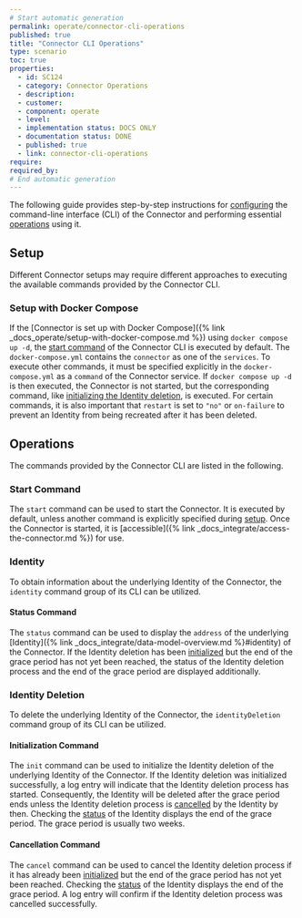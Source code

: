 ```yaml
---
# Start automatic generation
permalink: operate/connector-cli-operations
published: true
title: "Connector CLI Operations"
type: scenario
toc: true
properties:
  - id: SC124
  - category: Connector Operations
  - description:
  - customer:
  - component: operate
  - level:
  - implementation status: DOCS ONLY
  - documentation status: DONE
  - published: true
  - link: connector-cli-operations
require:
required_by:
# End automatic generation
---
```


The following guide provides step-by-step instructions for [configuring](#setup) the command-line interface (CLI) of the Connector and performing essential [operations](#operations) using it.

## Setup

Different Connector setups may require different approaches to executing the available commands provided by the Connector CLI.

### Setup with Docker Compose

If the [Connector is set up with Docker Compose]({% link _docs_operate/setup-with-docker-compose.md %}) using `docker compose up -d`, the [start command](#start-command) of the Connector CLI is executed by default.
The `docker-compose.yml` contains the `connector` as one of the `services`.
To execute other commands, it must be specified explicitly in the `docker-compose.yml` as a `command` of the Connector service.
If `docker compose up -d` is then executed, the Connector is not started, but the corresponding command, like [initializing the Identity deletion](#initialization-command), is executed.
For certain commands, it is also important that `restart` is set to `"no"` or `on-failure` to prevent an Identity from being recreated after it has been deleted.

## Operations

The commands provided by the Connector CLI are listed in the following.

### Start Command

The `start` command can be used to start the Connector.
It is executed by default, unless another command is explicitly specified during [setup](#setup).
Once the Connector is started, it is [accessible]({% link _docs_integrate/access-the-connector.md %}) for use.

### Identity

To obtain information about the underlying Identity of the Connector, the `identity` command group of its CLI can be utilized.

#### Status Command

The `status` command can be used to display the `address` of the underlying [Identity]({% link _docs_integrate/data-model-overview.md %}#identity) of the Connector.
If the Identity deletion has been [initialized](#initialization-command) but the end of the grace period has not yet been reached, the status of the Identity deletion process and the end of the grace period are displayed additionally.

### Identity Deletion

To delete the underlying Identity of the Connector, the `identityDeletion` command group of its CLI can be utilized.

#### Initialization Command

The `init` command can be used to initialize the Identity deletion of the underlying Identity of the Connector.
If the Identity deletion was initialized successfully, a log entry will indicate that the Identity deletion process has started.
Consequently, the Identity will be deleted after the grace period ends unless the Identity deletion process is [cancelled](#cancellation-command) by the Identity by then.
Checking the [status](#status-command) of the Identity displays the end of the grace period.
The grace period is usually two weeks.

#### Cancellation Command

The `cancel` command can be used to cancel the Identity deletion process if it has already been [initialized](#initialization-command) but the end of the grace period has not yet been reached.
Checking the [status](#status-command) of the Identity displays the end of the grace period.
A log entry will confirm if the Identity deletion process was cancelled successfully.
